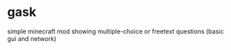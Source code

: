 gask
====

simple minecraft mod showing multiple-choice or freetext questions (basic gui and network)
